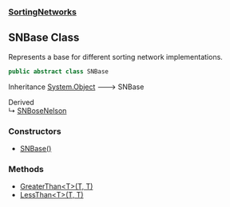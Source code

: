 ### [SortingNetworks](./SortingNetworks.md 'SortingNetworks')
## SNBase Class
Represents a base for different sorting network implementations.  
```csharp
public abstract class SNBase
```
Inheritance [System.Object](https://docs.microsoft.com/en-us/dotnet/api/System.Object 'System.Object') &#129106; SNBase  

Derived  
&#8627; [SNBoseNelson](./SortingNetworks-SNBoseNelson.md 'SortingNetworks.SNBoseNelson')  
### Constructors
- [SNBase()](./SortingNetworks-SNBase-SNBase().md 'SortingNetworks.SNBase.SNBase()')
### Methods
- [GreaterThan&lt;T&gt;(T, T)](./SortingNetworks-SNBase-GreaterThan-T-(T_T).md 'SortingNetworks.SNBase.GreaterThan&lt;T&gt;(T, T)')
- [LessThan&lt;T&gt;(T, T)](./SortingNetworks-SNBase-LessThan-T-(T_T).md 'SortingNetworks.SNBase.LessThan&lt;T&gt;(T, T)')
